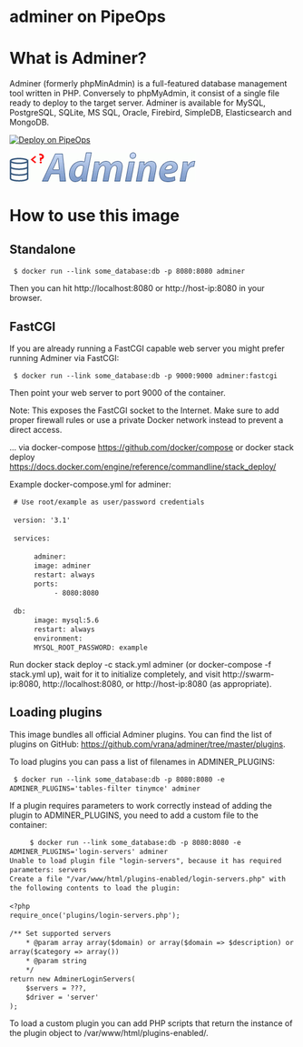 # adminer on PipeOps

# What is Adminer?

Adminer (formerly phpMinAdmin) is a full-featured database management tool written in PHP. Conversely to phpMyAdmin, it consist of a single file ready to deploy to the target server. Adminer is available for MySQL, PostgreSQL, SQLite, MS SQL, Oracle, Firebird, SimpleDB, Elasticsearch and MongoDB.



[![Deploy on PipeOps](https://pub-a1fbf367a4cd458487cfa3f29154ac93.r2.dev/Default.png)](https://railway.app/template/0ELOuE?referralCode=IQhE0B)



![](https://raw.githubusercontent.com/docker-library/docs/95569c9119afe7b11a233105d398f99d93d2fcce/adminer/logo.png)


# How to use this image


## Standalone

     $ docker run --link some_database:db -p 8080:8080 adminer

Then you can hit http://localhost:8080 or http://host-ip:8080 in your browser.


## FastCGI

If you are already running a FastCGI capable web server you might prefer running Adminer via FastCGI:

     $ docker run --link some_database:db -p 9000:9000 adminer:fastcgi

Then point your web server to port 9000 of the container.

Note: This exposes the FastCGI socket to the Internet. Make sure to add proper firewall rules or use a private Docker network instead to prevent a direct access.


... via docker-compose https://github.com/docker/compose or docker stack deploy https://docs.docker.com/engine/reference/commandline/stack_deploy/


Example docker-compose.yml for adminer:

     # Use root/example as user/password credentials

     version: '3.1'

     services:

          adminer:
          image: adminer
          restart: always
          ports:
               - 8080:8080

     db:
          image: mysql:5.6
          restart: always
          environment:
          MYSQL_ROOT_PASSWORD: example




Run docker stack deploy -c stack.yml adminer (or docker-compose -f stack.yml up), wait for it to initialize completely, and visit http://swarm-ip:8080, http://localhost:8080, or http://host-ip:8080 (as appropriate).



## Loading plugins

This image bundles all official Adminer plugins. You can find the list of plugins on GitHub: https://github.com/vrana/adminer/tree/master/plugins.

To load plugins you can pass a list of filenames in ADMINER_PLUGINS:

     $ docker run --link some_database:db -p 8080:8080 -e ADMINER_PLUGINS='tables-filter tinymce' adminer


If a plugin requires parameters to work correctly instead of adding the plugin to ADMINER_PLUGINS, you need to add a custom file to the container:


```
     $ docker run --link some_database:db -p 8080:8080 -e ADMINER_PLUGINS='login-servers' adminer
Unable to load plugin file "login-servers", because it has required parameters: servers
Create a file "/var/www/html/plugins-enabled/login-servers.php" with the following contents to load the plugin:

<?php
require_once('plugins/login-servers.php');

/** Set supported servers
    * @param array array($domain) or array($domain => $description) or array($category => array())
    * @param string
    */
return new AdminerLoginServers(
    $servers = ???,
    $driver = 'server'
);
```


To load a custom plugin you can add PHP scripts that return the instance of the plugin object to /var/www/html/plugins-enabled/.